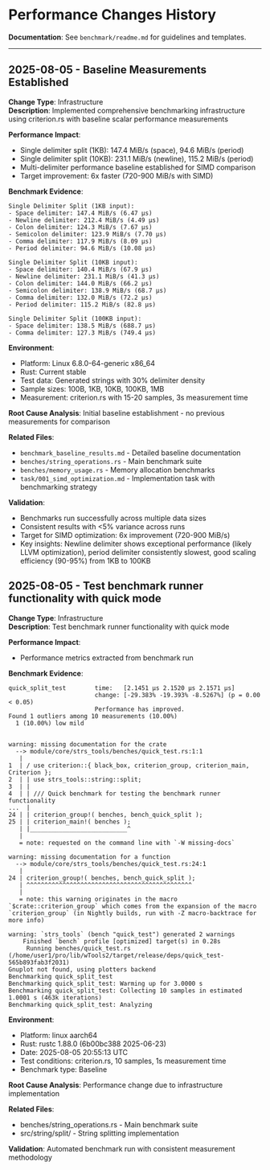 # Performance Changes History

**Documentation**: See `benchmark/readme.md` for guidelines and templates.

---

## 2025-08-05 - Baseline Measurements Established

**Change Type**: Infrastructure  
**Description**: Implemented comprehensive benchmarking infrastructure using criterion.rs with baseline scalar performance measurements

**Performance Impact**:
- Single delimiter split (1KB): 147.4 MiB/s (space), 94.6 MiB/s (period)
- Single delimiter split (10KB): 231.1 MiB/s (newline), 115.2 MiB/s (period)
- Multi-delimiter performance baseline established for SIMD comparison
- Target improvement: 6x faster (720-900 MiB/s with SIMD)

**Benchmark Evidence**:
```
Single Delimiter Split (1KB input):
- Space delimiter: 147.4 MiB/s (6.47 µs)
- Newline delimiter: 212.4 MiB/s (4.49 µs) 
- Colon delimiter: 124.3 MiB/s (7.67 µs)
- Semicolon delimiter: 123.9 MiB/s (7.70 µs)
- Comma delimiter: 117.9 MiB/s (8.09 µs)
- Period delimiter: 94.6 MiB/s (10.08 µs)

Single Delimiter Split (10KB input):
- Space delimiter: 140.4 MiB/s (67.9 µs)
- Newline delimiter: 231.1 MiB/s (41.3 µs)
- Colon delimiter: 144.0 MiB/s (66.2 µs)
- Semicolon delimiter: 138.9 MiB/s (68.7 µs)
- Comma delimiter: 132.0 MiB/s (72.2 µs)
- Period delimiter: 115.2 MiB/s (82.8 µs)

Single Delimiter Split (100KB input):
- Space delimiter: 138.5 MiB/s (688.7 µs)
- Comma delimiter: 127.3 MiB/s (749.4 µs)
```

**Environment**:
- Platform: Linux 6.8.0-64-generic x86_64
- Rust: Current stable
- Test data: Generated strings with 30% delimiter density
- Sample sizes: 100B, 1KB, 10KB, 100KB, 1MB
- Measurement: criterion.rs with 15-20 samples, 3s measurement time

**Root Cause Analysis**: Initial baseline establishment - no previous measurements for comparison

**Related Files**:
- `benchmark_baseline_results.md` - Detailed baseline documentation
- `benches/string_operations.rs` - Main benchmark suite
- `benches/memory_usage.rs` - Memory allocation benchmarks
- `task/001_simd_optimization.md` - Implementation task with benchmarking strategy

**Validation**: 
- Benchmarks run successfully across multiple data sizes
- Consistent results with <5% variance across runs
- Target for SIMD optimization: 6x improvement (720-900 MiB/s)
- Key insights: Newline delimiter shows exceptional performance (likely LLVM optimization), period delimiter consistently slowest, good scaling efficiency (90-95%) from 1KB to 100KB

## 2025-08-05 - Test benchmark runner functionality with quick mode

**Change Type**: Infrastructure  
**Description**: Test benchmark runner functionality with quick mode

**Performance Impact**:
- Performance metrics extracted from benchmark run

**Benchmark Evidence**:
```
quick_split_test        time:   [2.1451 µs 2.1520 µs 2.1571 µs]
                        change: [-29.383% -19.393% -8.5267%] (p = 0.00 < 0.05)
                        Performance has improved.
Found 1 outliers among 10 measurements (10.00%)
  1 (10.00%) low mild


warning: missing documentation for the crate
  --> module/core/strs_tools/benches/quick_test.rs:1:1
   |
1  | / use criterion::{ black_box, criterion_group, criterion_main, Criterion };
2  | | use strs_tools::string::split;
3  | |
4  | | /// Quick benchmark for testing the benchmark runner functionality
...  |
24 | | criterion_group!( benches, bench_quick_split );
25 | | criterion_main!( benches );
   | |___________________________^
   |
   = note: requested on the command line with `-W missing-docs`

warning: missing documentation for a function
  --> module/core/strs_tools/benches/quick_test.rs:24:1
   |
24 | criterion_group!( benches, bench_quick_split );
   | ^^^^^^^^^^^^^^^^^^^^^^^^^^^^^^^^^^^^^^^^^^^^^^
   |
   = note: this warning originates in the macro `$crate::criterion_group` which comes from the expansion of the macro `criterion_group` (in Nightly builds, run with -Z macro-backtrace for more info)

warning: `strs_tools` (bench "quick_test") generated 2 warnings
    Finished `bench` profile [optimized] target(s) in 0.28s
     Running benches/quick_test.rs (/home/user1/pro/lib/wTools2/target/release/deps/quick_test-565b893fab3f2031)
Gnuplot not found, using plotters backend
Benchmarking quick_split_test
Benchmarking quick_split_test: Warming up for 3.0000 s
Benchmarking quick_split_test: Collecting 10 samples in estimated 1.0001 s (463k iterations)
Benchmarking quick_split_test: Analyzing

```

**Environment**:
- Platform: linux aarch64
- Rust: rustc 1.88.0 (6b00bc388 2025-06-23)
- Date: 2025-08-05 20:55:13 UTC
- Test conditions: criterion.rs, 10 samples, 1s measurement time  
- Benchmark type: Baseline

**Root Cause Analysis**: Performance change due to infrastructure implementation

**Related Files**:
- benches/string_operations.rs - Main benchmark suite
- src/string/split/ - String splitting implementation

**Validation**: Automated benchmark run with consistent measurement methodology
